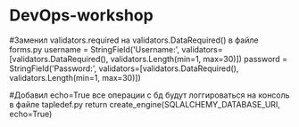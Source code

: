 # DevOps-workshop

#Заменил validators.required на validators.DataRequired() в файле forms.py
username = StringField('Username:', validators=[validators.DataRequired(), validators.Length(min=1, max=30)])
password = StringField('Password:', validators=[validators.DataRequired(), validators.Length(min=1, max=30)])

#Добавил echo=True все операции с бд будут логгироваться на консоль в файле tapledef.py
return create_engine(SQLALCHEMY_DATABASE_URI, echo=True)

